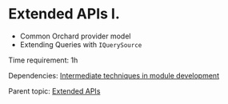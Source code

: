 # Extended APIs I.



- Common Orchard provider model
- Extending Queries with `IQuerySource`

Time requirement: 1h

Dependencies: [Intermediate techniques in module development](../ModuleDevelopmentAndApis/IntermediateTechniquesInModuleDevelopment)

Parent topic: [Extended APIs](./)
